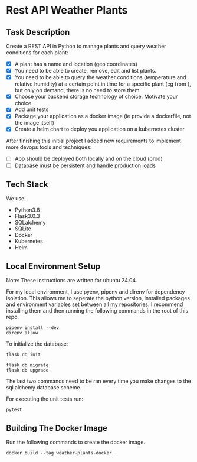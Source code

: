 # Rest API Weather Plants
## Task Description
Create a REST API in Python to manage plants and query weather conditions for each plant:

- [x] A plant has a name and location (geo coordinates)
- [x] You need to be able to create, remove, edit and list plants.
- [x] You need to be able to query the weather conditions (temperature and relative humidity) at a certain point in time for a specific plant (eg from ), but only on demand, there is no need to store them
- [x] Choose your backend storage technology of choice. Motivate your choice.
- [x] Add unit tests
- [x] Package your application as a docker image (ie provide a dockerfile, not the image itself)
- [x] Create a helm chart to deploy you application on a kubernetes cluster

After finishing this initial project I added new requirements to implement more devops tools and techniques:

- [ ] App should be deployed both locally and on the cloud (prod)
- [ ] Database must be persistent and handle production loads

## Tech Stack
We use:
* Python3.8
* Flask3.0.3
* SQLalchemy
* SQLite
* Docker
* Kubernetes
* Helm

## Local Environment Setup

Note: These instructions are written for ubuntu 24.04. 

For my local environment, I use pyenv, pipenv and direnv for dependency isolation. This allows me to seperate the python version, installed packages and environment variables set between all my repositories. I recommend installing them and then running the following commands in the root of this repo.

    pipenv install --dev
    direnv allow


To initialize the database:

    flask db init

    flask db migrate
    flask db upgrade


The last two commands need to be ran every time you make changes to the sql alchemy database scheme.


For executing the unit tests run:

    pytest

## Building The Docker Image

Run the following commands to create the docker image.

    docker build --tag weather-plants-docker .